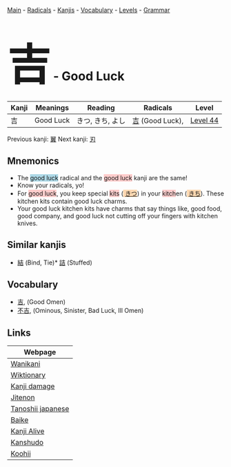 <style> bigfont {font-size: 100px}</style>
[Main](../README.md) -
[Radicals](../radicals.md) -
[Kanjis](../kanjis.md) -
[Vocabulary](../vocabulary.md) -
[Levels](../levels.md) -
[Grammar](../grammar.md)
# <bigfont> 吉</bigfont> - Good Luck 

| Kanji | Meanings | Reading | Radicals | Level |
| --- | --- | --- | --- | --- |
| 吉 | Good Luck | きつ, きち, よし | [吉](../radicals/吉.md) (Good Luck),  | [Level 44](../levels/wk_level44.md) |

Previous kanji: [翼](翼.md) Next kanji: [刃](刃.md) 

## Mnemonics
 * The <span style="background-color:#ADD8E6"> good luck</span> radical and the <span style="background-color:#ffcccb"> good luck</span> kanji are the same!
* Know your radicals, yo!
* For <span style="background-color:#ffcccb"> good luck</span>, you keep special <span style="background-color:#ffcccb"> kits</span> (<span style="background-color:#fed8b1"> [きつ](https://jisho.org/search/きつ)</span>) in your <span style="background-color:#ffcccb"> kitch</span>en (<span style="background-color:#fed8b1"> [きち](https://jisho.org/search/きち)</span>). These kitchen kits contain good luck charms.
* Your good luck kitchen kits have charms that say things like, good food, good company, and good luck not cutting off your fingers with kitchen knives.


## Similar kanjis
 * [結](結.md) (Bind, Tie)* [詰](詰.md) (Stuffed)


## Vocabulary
 * [吉](../vocabulary/吉.md), (Good Omen)
* [不吉](../vocabulary/吉.md), (Ominous, Sinister, Bad Luck, Ill Omen)



## Links 

| Webpage |
| --- |
| [Wanikani          ](https://www.wanikani.com/kanji/吉) |
| [Wiktionary        ](https://en.wiktionary.org/wiki/吉) |
| [Kanji damage      ](http://www.kanjidamage.com/kanji/search?utf8=✓&q=吉) |
| [Jitenon           ](https://jitenon.com/kanji/吉) |
| [Tanoshii japanese ](https://www.tanoshiijapanese.com/dictionary/kanji.cfm?k=吉) |
| [Baike             ](https://baike.baidu.com/item/吉) |
| [Kanji Alive       ](https://app.kanjialive.com/吉) |
| [Kanshudo          ](https://www.kanshudo.com/searchmn?q=吉) |
| [Koohii            ](https://kanji.koohii.com/study/kanji/吉) |
